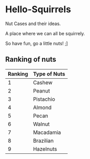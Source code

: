 # Hello-Squirrels
Nut Cases and their ideas. 

A place where we can all be squirrely.

So have fun, go a little nuts! ;]

## Ranking of nuts
| Ranking | Type of Nuts |
| ------  |  ----------- |
| 1       | Cashew
| 2       | Peanut
| 3       | Pistachio
| 4       | Almond
| 5       | Pecan
| 6       | Walnut
| 7       | Macadamia
| 8       | Brazilian
| 9       | Hazelnuts
